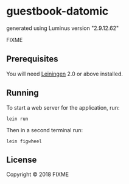 # guestbook-datomic

generated using Luminus version "2.9.12.62"

FIXME

## Prerequisites

You will need [Leiningen][1] 2.0 or above installed.

[1]: https://github.com/technomancy/leiningen

## Running

To start a web server for the application, run:

    lein run

Then in a second terminal run:

    lein figwheel

## License

Copyright © 2018 FIXME
